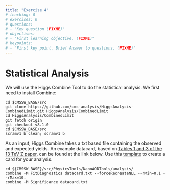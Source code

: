 ```yaml
---
title: "Exercise 4"
# teaching: 0
# exercises: 0
# questions:
# - "Key question (FIXME)"
# objectives:
# - "First learning objective. (FIXME)"
# keypoints:
# - "First key point. Brief Answer to questions. (FIXME)"
---
```


# Statistical Analysis


We will use the Higgs Combine Tool to do the statistical analysis. We first need to install Combine:
```shell
cd $CMSSW_BASE/src
git clone https://github.com/cms-analysis/HiggsAnalysis-CombinedLimit.git HiggsAnalysis/CombinedLimit
cd HiggsAnalysis/CombinedLimit
git fetch origin
git checkout v8.1.0
cd $CMSSW_BASE/src
scramv1 b clean; scramv1 b
```

As an input, Higgs Combine takes a txt based file containing the observed and expected yields. An example datacard, based on [Tables 1 and 3 of the 13 TeV Z paper](https://cms-results.web.cern.ch/cms-results/public-results/publications/HIG-15-007/#Tab), can be found at the link below. Use this [template](https://github.com/fojensen/nanoAOD-tools/blob/cmsdas2022/analysis/datacard_mumu.txt) to create a card for your analysis.

```shell
cd ${CMSSW_BASE}/src/PhysicsTools/NanoAODTools/analysis/
combine -M FitDiagnostics datacard.txt --forceRecreateNLL --rMin=0.1 --rMax=10.
combine -M Significance datacard.txt
```

